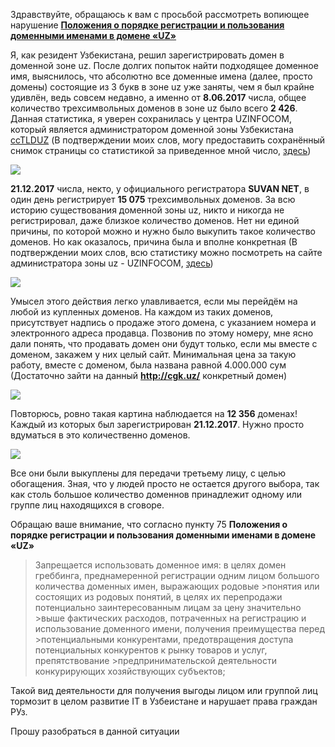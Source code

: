   Здравствуйте, обращаюсь к вам с просьбой рассмотреть вопиющее нарушение [**Положения о порядке регистрации и пользования доменными именами в домене «UZ»**](http://lex.uz/pages/getpage.aspx?lact_id=1368177)

  Я, как резидент Узбекистана, решил зарегистрировать домен в доменной зоне uz. После долгих попыток найти подходящее доменное имя, выяснилось, что абсолютно все доменные имена (далее, просто домены) состоящие из 3 букв в зоне uz уже заняты, чем я был крайне удивлён, ведь совсем недавно, а именно от **8.06.2017** числа, общее количество трехсимвольных доменов в зоне uz было всего **2 426**. Данная статистика, я уверен сохранилась у центра UZINFOCOM, который является администратором доменной зоны Узбекистана [ccTLDUZ](https://cctld.uz/) (В подтверждении моих слов, могу предоставить сохранённый снимок страницы со статистикой за приведенное мной число, [здесь](https://web.archive.org/web/20170608095918/https://cctld.uz/stat/))  

![](https://i.imgur.com/X4IbnmD.jpg)  
  
  **21.12.2017** числа, некто, у официального регистратора **SUVAN NET**, в один день регистрирует **15 075** трехсимвольных доменов. За всю историю существования доменной зоны uz, никто и никогда не регистрировал, даже близкое количество доменов. Нет ни единой причины, по которой можно и нужно было выкупить такое количество доменов. Но как оказалось, причина была и вполне конкретная (В подтверждении моих слов, всю статистику можно посмотреть на сайте администратора зоны uz - UZINFOCOM, [здесь](https://cctld.uz/stat/))  
  
 ![](https://i.imgur.com/zUa4RyU.jpg)
  
  Умысел этого действия легко улавливается, если мы перейдём на любой из купленных доменов. На каждом из таких доменов, присутствует надпись о продаже этого домена, с указанием номера и электронного адреса продавца. Позвонив по этому номеру, мне ясно дали понять, что продавать домен они будут только, если мы вместе с доменом, закажем у них целый сайт. Минимальная цена за такую работу, вместе с доменом, была названа равной 4.000.000 сум (Достаточно зайти на данный **http://cgk.uz/** конкретный домен)   
  
![](https://i.imgur.com/REM8cT5.jpg)

  Повторюсь, ровно такая картина наблюдается на **12 356** доменах! Каждый из которых был зарегистрирован **21.12.2017**. Нужно просто вдуматься в это количественно доменов.

![](https://i.imgur.com/GgjNuXP.jpg)

  Все они были выкуплены для передачи третьему лицу, с целью обогащения. Зная, что у людей просто не остается другого выбора, так как столь большое количество доменнов принадлежит одному или группе лиц находящихся в сговоре.

  Обращаю ваше внимание, что согласно пункту 75 **Положения о порядке регистрации и пользования доменными именами в домене «UZ»**

>Запрещается использовать доменное имя:
>в целях домен греббинга, преднамеренной регистрации одним лицом большого количества доменных имен, выражающих родовые >понятия или состоящих из родовых понятий, в целях их перепродажи потенциально заинтересованным лицам за цену значительно >выше фактических расходов, потраченных на регистрацию и использование доменного имени, получения преимущества перед >потенциальными конкурентами, предотвращения доступа потенциальных конкурентов к рынку товаров и услуг, препятствование >предпринимательской деятельности конкурирующих хозяйствующих субъектов;

  Такой вид деятельности для получения выгоды лицом или группой лиц тормозит в целом развитие IT в Узбеистане и нарушает права граждан РУз.

  Прошу разобраться в данной ситуации
